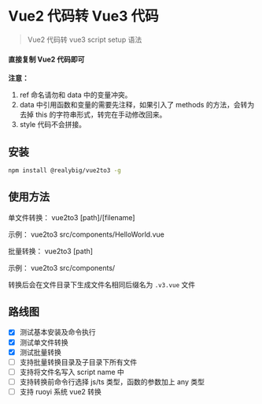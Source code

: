# Vue2 代码转 Vue3 代码

> Vue2 代码转 vue3 script setup 语法

#### 直接复制 Vue2 代码即可

**注意：**

1. ref 命名请勿和 data 中的变量冲突。
2. data 中引用函数和变量的需要先注释，如果引入了 methods 的方法，会转为去掉 this 的字符串形式，转完在手动修改回来。
3. style 代码不会拼接。

## 安装

```bash
npm install @realybig/vue2to3 -g
```

## 使用方法

单文件转换：
vue2to3 [path]/[filename]

示例：
vue2to3 src/components/HelloWorld.vue

批量转换：
vue2to3 [path]

示例：
vue2to3 src/components/

转换后会在文件目录下生成文件名相同后缀名为 `.v3.vue` 文件

## 路线图

- [x] 测试基本安装及命令执行
- [x] 测试单文件转换
- [x] 测试批量转换
- [ ] 支持批量转换目录及子目录下所有文件
- [ ] 支持将文件名写入 script name 中
- [ ] 支持转换前命令行选择 js/ts 类型，函数的参数加上 any 类型
- [ ] 支持 ruoyi 系统 vue2 转换